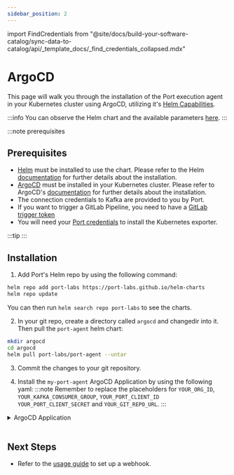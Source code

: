 ```yaml
---
sidebar_position: 2
---
```


import FindCredentials from "@site/docs/build-your-software-catalog/sync-data-to-catalog/api/_template_docs/_find_credentials_collapsed.mdx"

# ArgoCD

This page will walk you through the installation of the Port execution agent in your Kubernetes cluster using ArgoCD, utilizing it's [Helm Capabilities](https://argo-cd.readthedocs.io/en/stable/user-guide/helm/).

:::info
You can observe the Helm chart and the available parameters [here](https://github.com/port-labs/helm-charts/tree/main/charts/port-agent).
:::

:::note prerequisites
## Prerequisites

- [Helm](https://helm.sh) must be installed to use the chart. Please refer to the Helm [documentation](https://helm.sh/docs/intro/install/) for further details about the installation.
- [ArgoCD](https://argoproj.github.io/cd/) must be installed in your Kubernetes cluster. Please refer to ArgoCD's [documentation](https://argo-cd.readthedocs.io/en/stable/getting_started/#1-install-argo-cd) for further details about the installation.
- The connection credentials to Kafka are provided to you by Port.
- If you want to trigger a GitLab Pipeline, you need to have a [GitLab trigger token](https://docs.gitlab.com/ee/ci/triggers/)
- You will need your [Port credentials](/build-your-software-catalog/sync-data-to-catalog/api/api.md#find-your-port-credentials) to install the Kubernetes exporter.

:::tip
<FindCredentials />
:::


## Installation

1. Add Port's Helm repo by using the following command:

```bash
helm repo add port-labs https://port-labs.github.io/helm-charts
helm repo update
```

You can then run `helm search repo port-labs` to see the charts.

2. In your git repo, create a directory called `argocd` and changedir into it. Then pull the `port-agent` helm chart:
 ```bash showLineNumbers
mkdir argocd
cd argocd
helm pull port-labs/port-agent --untar
```

3. Commit the changes to your git repository.

4. Install the `my-port-agent` ArgoCD Application by using the following yaml:
:::note
Remember to replace the placeholders for `YOUR_ORG_ID`, `YOUR_KAFKA_CONSUMER_GROUP`, `YOUR_PORT_CLIENT_ID` `YOUR_PORT_CLIENT_SECRET` and `YOUR_GIT_REPO_URL`.
:::

<details>
  <summary>ArgoCD Application</summary>

```yaml showLineNumbers
apiVersion: argoproj.io/v1alpha1
kind: Application
metadata:
  name: my-port-agent
  namespace: argocd
spec:
  destination:
    namespace: my-port-agent
    server: https://kubernetes.default.svc
  project: default
  source:
    helm:
      parameters:
        - name: env.normal.KAFKA_CONSUMER_GROUP_ID
          value: YOUR_KAFKA_CONSUMER_GROUP
        - name: env.normal.PORT_ORG_ID
          value: YOUR_ORG_ID
        - name: env.secret.PORT_CLIENT_ID
          value: YOUR_PORT_CLIENT_ID
        - name: env.secret.PORT_CLIENT_SECRET
          value: YOUR_PORT_CLIENT_SECRET
    path: argocd/port-agent
    repoURL: YOUR_GIT_REPO_URL
    targetRevision: main
  syncPolicy:
    automated:
      prune: true
      selfHeal: true
    syncOptions:
    - CreateNamespace=true
```

</details>
<br/>


## Next Steps

- Refer to the [usage guide](/create-self-service-experiences/setup-backend/webhook/port-execution-agent/usage.md) to set up a webhook.